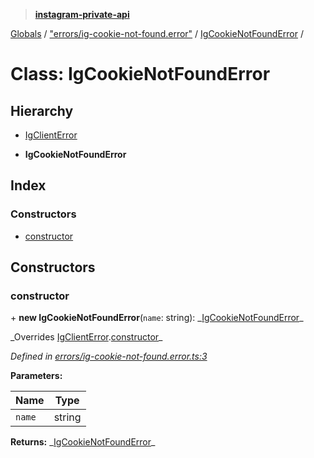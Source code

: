 > **[instagram-private-api](../README.md)**

[Globals](../README.md) / ["errors/ig-cookie-not-found.error"](../modules/_errors_ig_cookie_not_found_error_.md) / [IgCookieNotFoundError](_errors_ig_cookie_not_found_error_.igcookienotfounderror.md) /

# Class: IgCookieNotFoundError

## Hierarchy

- [IgClientError](_errors_ig_client_error_.igclienterror.md)

- **IgCookieNotFoundError**

## Index

### Constructors

- [constructor](_errors_ig_cookie_not_found_error_.igcookienotfounderror.md#constructor)

## Constructors

### constructor

\+ **new IgCookieNotFoundError**(`name`: string): _[IgCookieNotFoundError](\_errors_ig_cookie_not_found_error_.igcookienotfounderror.md)\_

_Overrides [IgClientError](\_errors_ig_client_error_.igclienterror.md).[constructor](_errors_ig_client_error_.igclienterror.md#constructor)\_

_Defined in [errors/ig-cookie-not-found.error.ts:3](https://github.com/realinstadude/instagram-private-api/blob/4ae8fec/src/errors/ig-cookie-not-found.error.ts#L3)_

**Parameters:**

| Name   | Type   |
| ------ | ------ |
| `name` | string |

**Returns:** _[IgCookieNotFoundError](\_errors_ig_cookie_not_found_error_.igcookienotfounderror.md)\_

